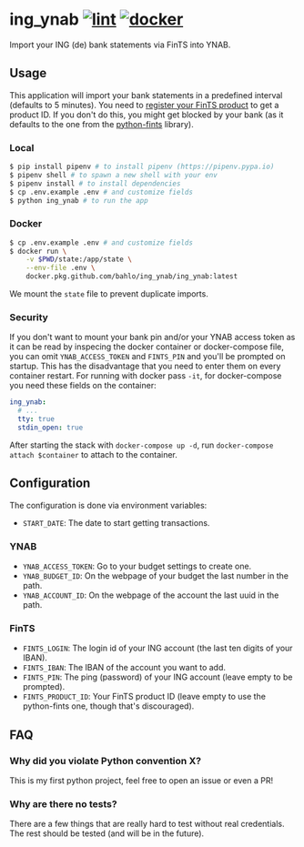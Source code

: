 # ing_ynab [![lint](https://github.com/bahlo/fints_ynab/workflows/lint/badge.svg)](https://github.com/bahlo/ing_ynab/actions?query=workflow%3Alint) [![docker](https://github.com/bahlo/ing_ynab/workflows/docker/badge.svg)](https://github.com/bahlo/ing_ynab/actions?query=workflow%3Adocker)

Import your ING (de) bank statements via FinTS into YNAB. 

## Usage

This application will import your bank statements in a predefined interval 
(defaults to 5 minutes). 
You need to [register your FinTS product](https://www.hbci-zka.de/register/prod_register.htm) 
to get a product ID. 
If you don't do this, you might get blocked by your bank (as it defaults to the
one from the [python-fints](https://python-fints.readthedocs.io) library).

### Local

```sh
$ pip install pipenv # to install pipenv (https://pipenv.pypa.io) 
$ pipenv shell # to spawn a new shell with your env
$ pipenv install # to install dependencies
$ cp .env.example .env # and customize fields
$ python ing_ynab # to run the app
```

### Docker

```sh
$ cp .env.example .env # and customize fields
$ docker run \
    -v $PWD/state:/app/state \
    --env-file .env \
    docker.pkg.github.com/bahlo/ing_ynab/ing_ynab:latest
```

We mount the `state` file to prevent duplicate imports.

### Security

If you don't want to mount your bank pin and/or your YNAB access token as it 
can be read by inspecing the docker container or docker-compose file, you can 
omit `YNAB_ACCESS_TOKEN` and `FINTS_PIN` and you'll be prompted on startup.
This has the disadvantage that you need to enter them on every container 
restart.
For running with docker pass `-it`, for docker-compose you need these fields
on the container:
```yml
ing_ynab:
  # ...
  tty: true
  stdin_open: true
```
After starting the stack with `docker-compose up -d`, run 
`docker-compose attach $container` to attach to the container.

## Configuration

The configuration is done via environment variables:

* `START_DATE`: The date to start getting transactions.

### YNAB

* `YNAB_ACCESS_TOKEN`: Go to your budget settings to create one.
* `YNAB_BUDGET_ID`: On the webpage of your budget the last number in the path.
* `YNAB_ACCOUNT_ID`: On the webpage of the account the last uuid in the path.

### FinTS

* `FINTS_LOGIN`: The login id of your ING account (the last ten digits of your IBAN).
* `FINTS_IBAN`: The IBAN of the account you want to add.
* `FINTS_PIN`: The ping (password) of your ING account (leave empty to be prompted).
* `FINTS_PRODUCT_ID`: Your FinTS product ID (leave empty to use the python-fints one, though that's discouraged).

## FAQ

### Why did you violate Python convention X?

This is my first python project, feel free to open an issue or even a PR!

### Why are there no tests?

There are a few things that are really hard to test without real credentials. 
The rest should be tested (and will be in the future).
